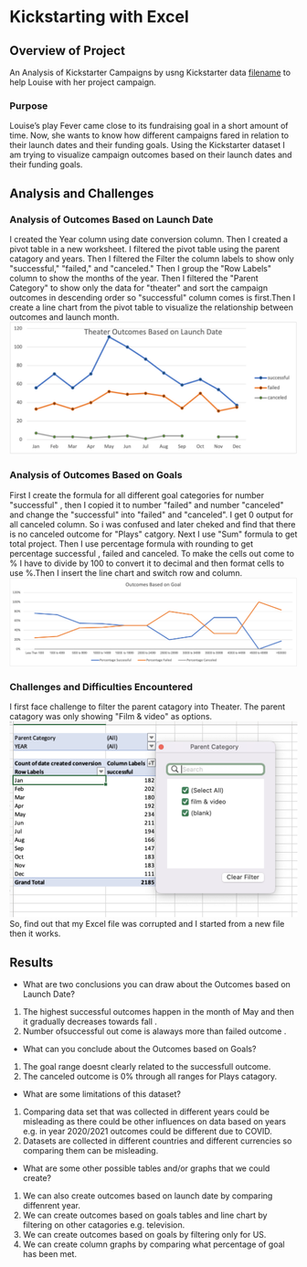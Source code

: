 # Kickstarting with Excel

## Overview of Project
An Analysis of Kickstarter Campaigns by usng Kickstarter data [filename](https://github.com/NishatSultana3538/kickstarter-analysis/blob/main/Kickstarter_Challenge%20.xlsx) to help Louise with her project campaign.

### Purpose
Louise’s play Fever came close to its fundraising goal in a short amount of time. Now, she wants to know how different campaigns fared in relation to their launch dates and their funding goals. Using the Kickstarter dataset I am trying to  visualize campaign outcomes based on their launch dates and their funding goals.

## Analysis and Challenges

### Analysis of Outcomes Based on Launch Date
I created the Year column using date conversion column. Then I created a pivot table in a new worksheet. I filtered the pivot table using the parent catagory and years. Then I filtered the Filter the column labels to show only "successful," "failed," and "canceled." Then I group the "Row Labels" column to show the months of the year. Then I filtered the "Parent Category" to show only the data for "theater" and sort  the campaign outcomes in descending order so "successful"  column comes is first.Then I create a line chart from the pivot table to visualize the relationship between outcomes and launch month.![image_name](https://github.com/NishatSultana3538/kickstarter-analysis/blob/main/Resources/Theater_Outcomes_vs_Launch.png)

### Analysis of Outcomes Based on Goals
First I create the formula for all different goal categories for number "successful" , then I copied it to number "failed" and number "canceled" and change the "successful" into "failed" and "canceled". I get 0 output for all canceled column. So i was confused and later cheked and find that there is no canceled outcome for "Plays" catgory. Next I  use "Sum" formula to get total project. Then I use percentage formula with rounding to get percentage successful , failed and canceled. To make the cells out come to % I have to divide by 100 to convert it to decimal and then format cells to use %.Then I insert the line chart and switch row and column.![image_name](https://github.com/NishatSultana3538/kickstarter-analysis/blob/main/Resources/Outcomes_vs_Goals.png)

### Challenges and Difficulties Encountered
I first face challenge to filter the parent catagory into Theater. The parent catagory was only showing "Film & video" as options. ![image-name](https://github.com/NishatSultana3538/kickstarter-analysis/blob/main/image/image%201.png)  So,  find out that my Excel file was corrupted and I started from a new file then it works. 

## Results

* What are two conclusions you can draw about the Outcomes based on Launch Date?

1. The highest successful outcomes happen in the month of May and then it gradually decreases towards fall .
2. Number ofsuccessful out come is alaways more than failed outcome . 



* What can you conclude about the Outcomes based on Goals?

1. The goal range doesnt clearly related to the successfull outcome.
2. The canceled outcome is 0% through all ranges for Plays catagory.


* What are some limitations of this dataset?

1. Comparing data set that was collected in different years could be misleading as there could be other influences on data based on years e.g. in year 2020/2021 outcomes could be different due to COVID.
2. Datasets are collected in different countries and different currencies so comparing them can be misleading.

* What are some other possible tables and/or graphs that we could create?

1. We can also create outcomes based on launch date by comparing diffenrent year.
2. We can create outcomes based on goals tables and line chart by filtering on other catagories e.g. television.
3. We can create outcomes based on goals by filtering only for US.
4. We can create column graphs by comparing what percentage of goal has been met.
